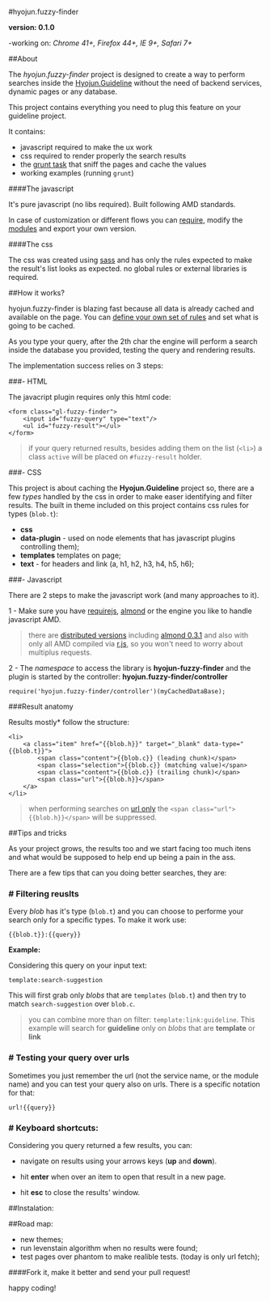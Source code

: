 #hyojun.fuzzy-finder

**version: 0.1.0**

-working on: *Chrome 41+, Firefox 44+, IE 9+, Safari 7+*

##About

The *hyojun.fuzzy-finder* project is designed to create a way to perform searches inside the [Hyojun.Guideline](https://bitbucket.org/fbiz/hyojun.guideline) without the need of backend services, dynamic pages or any database.

This project contains everything you need to plug this feature on your guideline project.

It contains:

* javascript required to make the ux work
* css required to render properly the search results
* the [grunt task](https://bitbucket.org/fbiz/hyojun.grunt.fuzzy-finder-cache.git) that sniff the pages and cache the values
* working examples (running ```grunt```)

####The javascript

It's pure javascript (no libs required). Built following AMD standards.

In case of customization or different flows you can [require](http://requirejs.org/), modify the [modules](https://bitbucket.org/fbiz/hyojun.fuzzy-finder/src) and export your own version.

####The css

The css was created using [sass](http://sass-lang.com) and has only the rules expected to make the result's list looks as expected. no global rules or external libraries is required.

##How it works?

hyojun.fuzzy-finder is blazing fast because all data is already cached and available on the page. You can [define your own set of rules](https://bitbucket.org/fbiz/hyojun.grunt.fuzzy-finder-cache.git) and set what is going to be cached.

As you type your query, after the 2th char the engine will perform a search inside the database you provided, testing the query and rendering results.

The implementation success relies on 3 steps:

###- HTML

The javacript plugin requires only this html code:

```
<form class="gl-fuzzy-finder">
	<input id="fuzzy-query" type="text"/>
	<ul id="fuzzy-result"></ul>
</form>
```

> if your query returned results, besides adding them on the list (```<li>```) a class ```active``` will be placed on ```#fuzzy-result``` holder.


###- CSS

This project is about caching the **Hyojun.Guideline** project so, there are a few *types* handled by the css in order to make easer identifying and filter results. The built in theme included on this project contains css rules for types (```blob.t```):

* **css**
* **data-plugin** - used on node elements that has javascript plugins controlling them);
* **templates** templates on page;
* **text** - for headers and link (a, h1, h2, h3, h4, h5, h6);

###- Javascript

There are 2 steps to make the javascript work (and many approaches to it).

1 - Make sure you have [requirejs](http://requirejs.org/), [almond](https://github.com/jrburke/almond/blob/0.3.1/almond.js) or the engine you like to handle javascript AMD.

> there are [distributed versions](https://bitbucket.org/fbiz/hyojun.fuzzy-finder/downloads) including [almond 0.3.1](https://github.com/jrburke/almond/blob/0.3.1/almond.js) and also with only all AMD compiled via [r.js](https://github.com/jrburke/r.js), so you won't need to worry about multiplus requests.

2 - The *namespace* to access the library is **hyojun-fuzzy-finder** and the plugin is started by the controller: **hyojun.fuzzy-finder/controller**

```
require('hyojun.fuzzy-finder/controller')(myCachedDataBase);
```

###Result anatomy

Results mostly* follow the structure:

```
<li>
	<a class="item" href="{{blob.h}}" target="_blank" data-type="{{blob.t}}">
		<span class="content">{{blob.c}} (leading chunk)</span>
		<span class="selection">{{blob.c}} (matching value)</span>
		<span class="content">{{blob.c}} (trailing chunk)</span>
		<span class="url">{{blob.h}}</span>
	</a>
</li>
```

> when performing searches on [url only](#tips-url) the ```<span class="url">{{blob.h}}</span>``` will be suppressed.

<a id="tips"></a>
##Tips and tricks

As your project grows, the results too and we start facing too much itens and what would be supposed to help end up being a pain in the ass.

There are a few tips that can you doing better searches, they are:

<a id="tips-filter"></a>
### # Filtering reuslts

Every *blob* has it's type (```blob.t```) and you can choose to performe your search only for a specific types. To make it work use:

```{{blob.t}}:{{query}}```

**Example:**

Considering this query on your input text: 

```template:search-suggestion```

This will first grab only *blobs* that are ```templates``` (```blob.t```) and then try to match ```search-suggestion``` over ```blob.c```.

> you can combine more than on filter: ```template:link:guideline```. This example will search for **guideline** only on *blobs* that are **template** or **link**


<a id="tips-url"></a>
### # Testing your query over urls

Sometimes you just remember the url (not the service name, or the module name) and you can test your query also on urls. There is a specific notation for that:

```url!{{query}}```

<a id="tips-nav"></a>
### # Keyboard shortcuts:

Considering you query returned a few results, you can:

* navigate on results using your arrows keys (**up** and **down**). 

* hit **enter** when over an item to open that result in a new page.

* hit **esc** to close the results' window.


##Instalation:


##Road map:

* new themes;
* run levenstain algorithm when no results were found;
* test pages over phantom to make realible tests. (today is only url fetch);


####Fork it, make it better and send your pull request!

happy coding!